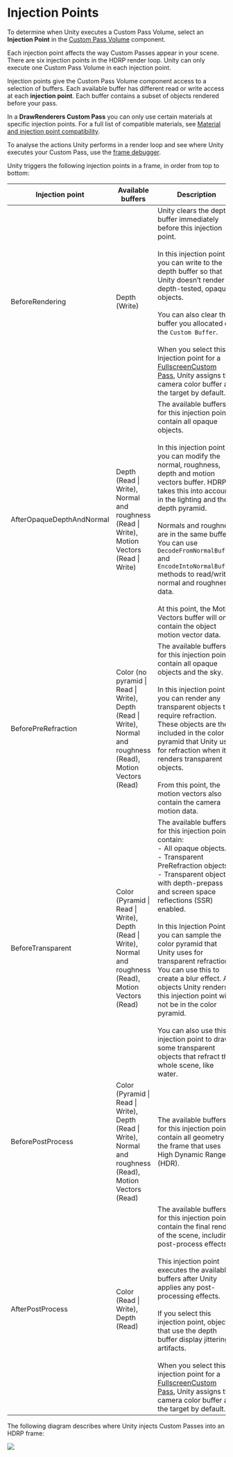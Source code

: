 # Injection Points

To determine when Unity executes a Custom Pass Volume, select an **Injection Point** in the [Custom Pass Volume](Custom-Pass-Creating.md#Custom-Pass-Volume) component.

Each injection point affects the way Custom Passes appear in your scene. There are six injection points in the HDRP render loop. Unity can only execute one Custom Pass Volume in each injection point.

Injection points give the Custom Pass Volume component access to a selection of buffers. Each available buffer has different read or write access at each **injection point**. Each buffer contains a subset of objects rendered before your pass.

In a **DrawRenderers Custom Pass** you can only use certain materials at specific injection points. For a full list of compatible materials, see [Material and injection point compatibility](Custom-Pass-Creating.md#Material-Injection-Point-Compatibility).

To analyse the actions Unity performs in a render loop and see where Unity executes your Custom Pass, use the [frame debugger](https://docs.unity3d.com/Manual/FrameDebugger.html).

Unity triggers the following injection points in a frame, in order from top to bottom:



| **Injection point**       | **Available buffers**                                        | **Description**                                              |
| ------------------------- | ------------------------------------------------------------ | ------------------------------------------------------------ |
| BeforeRendering           | Depth (Write)                                                | Unity clears the depth buffer immediately before this injection point. <br/><br/>In this injection point you can write to the depth buffer so that Unity doesn’t render depth-tested, opaque objects.<br/><br/>You can also clear the buffer you allocated or the `Custom Buffer`.<br/><br/>When you select this Injection point for a [FullscreenCustom Pass](Custom-Pass-Creating.md#Full-Screen-Custom-Pass), Unity assigns the camera color buffer as the target by default. |
| AfterOpaqueDepthAndNormal | Depth (Read \| Write), Normal and roughness (Read \| Write), Motion Vectors (Read \| Write)  | The available buffers for this injection point contain all opaque objects.<br/><br/>In this injection point you can modify the normal, roughness, depth and motion vectors buffer. HDRP takes this into account in the lighting and the depth pyramid.<br/><br/>Normals and roughness are in the same buffer. You can use `DecodeFromNormalBuffer` and `EncodeIntoNormalBuffer` methods to read/write normal and roughness data. <br/><br/>At this point, the Motion Vectors buffer will only contain the object motion vector data.|
| BeforePreRefraction       | Color (no pyramid \| Read \| Write), Depth (Read \| Write), Normal and roughness (Read), Motion Vectors (Read) | The available buffers for this injection point contain all opaque objects and the sky.<br/><br/>In this injection point you can render any transparent objects that require refraction. These objects are then included in the color pyramid that Unity uses for refraction when it renders transparent objects. <br/><br/> From this point, the motion vectors also contain the camera motion data. |
| BeforeTransparent         | Color (Pyramid \| Read \| Write), Depth (Read \| Write), Normal and roughness (Read), Motion Vectors (Read) | The available buffers for this injection point contain:<br/>- All opaque objects.<br/>- Transparent PreRefraction objects.<br/>- Transparent objects with depth-prepass and screen space reflections (SSR) enabled.<br/><br/>In this Injection Point you can sample the color pyramid that Unity uses for transparent refraction. You can use this to create a blur effect. All objects Unity renders in this injection point will not be in the color pyramid.<br/><br/>You can also use this injection point to draw some transparent objects that refract the whole scene, like water. |
| BeforePostProcess         | Color (Pyramid \| Read \| Write), Depth (Read \| Write), Normal and roughness (Read), Motion Vectors (Read) | The available buffers for this injection point contain all geometry in the frame that uses High Dynamic Range (HDR). |
| AfterPostProcess          | Color (Read \| Write), Depth (Read)                          | The available buffers for this injection point contain the final render of the scene, including post-process effects.<br/><br/>This injection point executes the available buffers after Unity applies any post-processing effects.<br/><br/>If you select this injection point, objects that use the depth buffer display jittering artifacts.<br/><br/>When you select this injection point for a [FullscreenCustom Pass](Custom-Pass-Creating.md#Full-Screen-Custom-Pass), Unity assigns the camera color buffer as the target by default. |

The following diagram describes where Unity injects Custom Passes into an HDRP frame:

[![](Images/HDRP-frame-graph-diagram.png)](Images/HDRP-frame-graph-diagram.png)
